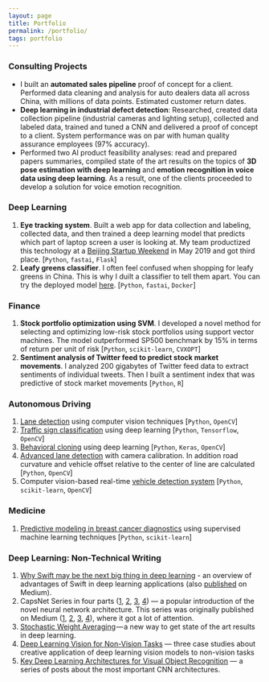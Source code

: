 ```yaml
---
layout: page
title: Portfolio
permalink: /portfolio/
tags: portfolio
---
```


### Consulting Projects

- I built an **automated sales pipeline** proof of concept for a client. Performed data cleaning and analysis for auto dealers data all across China, with millions of data points. Estimated customer return dates.
- **Deep learning in industrial defect detection**: Researched, created data collection pipeline (industrial cameras and lighting setup), collected and labeled data, trained and tuned a CNN and delivered a proof of concept to a client. System performance was on par with human quality assurance employees (97% accuracy).
- Performed two AI product feasibility analyses: read and prepared papers summaries, compiled state of the art results on the topics of **3D pose estimation with deep learning** and **emotion recognition in voice data using deep learning**. As a result, one of the clients proceeded to develop a solution for voice emotion recognition.

### Deep Learning

1. **Eye tracking system**. Built a web app for data collection and labeling, collected data, and then trained a deep learning model that predicts which part of laptop screen a user is looking at. My team productized this technology at a [Beijing Startup Weekend](https://www.eventbank.cn/event/startup-weekend-beijing-21527/) in May 2019 and got third place. [`Python`, `fastai`, `Flask`] 
2. **Leafy greens classifier**. I often feel confused when shopping for leafy greens in China. This is why I duilt a classifier to tell them apart. You can try the deployed model [here](https://herbs.onrender.com/). [`Python`, `fastai`, `Docker`]

<!--1. [Eye tracking system](/portfolio/eye-tracker/). I built a web app for data collection and then trained a model that predicts which part of laptop screen a user is looking at. [`Python`, `fastai`, `Flask`]
2. Building a [leafy greens classifier](/portfolio/leafy-greens-classifier/). You can try the deployed model [here](https://herbs.onrender.com/). [`Python`, `fastai`, `Docker`]-->

### Finance

1. **Stock portfolio optimization using SVM**. I developed a novel method for selecting and optimizing low-risk stock portfolios using support vector machines. The model outperformed SP500 benchmark by 15% in terms of return per unit of risk [`Python`, `scikit-learn`, `CVXOPT`]
2. **Sentiment analysis of Twitter feed to predict stock market movements**. I analyzed 200 gigabytes of Twitter feed data to extract sentiments of individual tweets. Then I built a sentiment index that was predictive of stock market movements [`Python`, `R`]

### Autonomous Driving

1. [Lane detection](/portfolio/lane-finding/) using computer vision techniques [`Python`, `OpenCV`]
2. [Traffic sign classification](/portfolio/traffic-signs-classification/) using deep learning [`Python`, `Tensorflow`, `OpenCV`]
3. [Behavioral cloning](/portfolio/behavioral-cloning/) using deep learning [`Python`, `Keras`, `OpenCV`]
4. [Advanced lane detection](/portfolio/advanced-lane-finding/) with camera calibration. In addition road curvature and vehicle offset relative to the center of line are calculated [`Python`, `OpenCV`]
5. Computer vision-based real-time [vehicle detection system](/portfolio/vehicle-detection-cv/) [`Python`, `scikit-learn`, `OpenCV`]

### Medicine

1. [Predictive modeling in breast cancer diagnostics](/portfolio/breast-cancer-diagnostics/) using supervised machine learning techniques [`Python`, `scikit-learn`]

### Deep Learning: Non-Technical Writing

1. [Why Swift may be the next big thing in deep learning](/portfolio/why-swift-for-tensorflow/) - an overview of advantages of Swift in deep learning applications (also [published](https://towardsdatascience.com/why-swift-may-be-the-next-big-thing-in-deep-learning-f3f6a638ca72) on Medium).
2. CapsNet Series in four parts ([1](/capsules-1/), [2](/capsules-2/), [3](/capsules-3/), [4](/capsules-4/)) — a popular introduction of the novel neural network architecture. This series was originally published on Medium ([1](https://medium.com/ai%C2%B3-theory-practice-business/understanding-hintons-capsule-networks-part-i-intuition-b4b559d1159b), [2](https://medium.com/ai%C2%B3-theory-practice-business/understanding-hintons-capsule-networks-part-ii-how-capsules-work-153b6ade9f66), [3](https://medium.com/ai%C2%B3-theory-practice-business/understanding-hintons-capsule-networks-part-iii-dynamic-routing-between-capsules-349f6d30418), [4](https://medium.com/@pechyonkin/part-iv-capsnet-architecture-6a64422f7dce)), where it got a lot of attention.
3. [Stochastic Weight Averaging](/stochastic-weight-averaging/) — a new way to get state of the art results in deep learning.
4. [Deep Learning Vision for Non-Vision Tasks](/deep-learning-vision-non-vision-tasks/) — three case studies about creative application of deep learning vision models to non-vision tasks
5. [Key Deep Learning Architectures for Visual Object Recognition](/architectures/) — a series of posts about the most important CNN architectures.